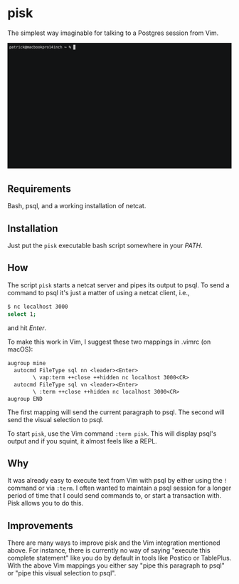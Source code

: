 # pisk

The simplest way imaginable for talking to a Postgres session from Vim.

<a href="https://asciinema.org/a/534589" target="_blank"
style="text-decoration: none">
<img src="https://github.com/patrkris/pisk/blob/master/demo.gif">
</a>

## Requirements

Bash, psql, and a working installation of netcat.

## Installation

Just put the `pisk` executable bash script somewhere in your _PATH_.

## How

The script `pisk` starts a netcat server and pipes its output to psql.
To send a command to psql it's just a matter of using a netcat client,
i.e.,
```bash
$ nc localhost 3000
select 1;
```
and hit _Enter_.

To make this work in Vim, I suggest these two mappings in .vimrc (on
macOS):

```viml
augroup mine
  autocmd FileType sql nn <leader><Enter>
        \ vap:term ++close ++hidden nc localhost 3000<CR>
  autocmd FileType sql vn <leader><Enter>
        \ :term ++close ++hidden nc localhost 3000<CR>
augroup END
```

The first mapping will send the current paragraph to psql. The second
will send the visual selection to psql.

To start `pisk`, use the Vim command `:term pisk`. This will display
psql's output and if you squint, it almost feels like a REPL.

## Why

It was already easy to execute text from Vim with psql by either using
the `!` command or via `:term`. I often wanted to maintain a psql session
for a longer period of time that I could send commands to, or start a
transaction with. Pisk allows you to do this.

## Improvements

There are many ways to improve pisk and the Vim integration mentioned
above. For instance, there is currently no way of saying "execute this
complete statement" like you do by default in tools like Postico or
TablePlus. With the above Vim mappings you either say "pipe this
paragraph to psql" or "pipe this visual selection to psql".

<!-- vim: set tw=72: -->
